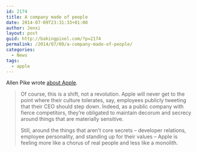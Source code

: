 ```yaml
---
id: 2174
title: A company made of people
date: 2014-07-09T23:31:33+01:00
author: Jenxi
layout: post
guid: http://bakingpixel.com/?p=2174
permalink: /2014/07/09/a-company-made-of-people/
categories:
  - News
tags:
  - apple
---
```

Allen Pike wrote [about Apple](http://www.allenpike.com/2014/a-company-made-of-people/).

> Of course, this is a shift, not a revolution. Apple will never get to the point where their culture tolerates, say, employees publicly tweeting that their CEO should step down. Indeed, as a public company with fierce competitors, they’re obligated to maintain decorum and secrecy around things that are materially sensitive.
> 
> Still, around the things that aren’t core secrets &#8211; developer relations, employee personality, and standing up for their values &#8211; Apple is feeling more like a chorus of real people and less like a monolith.